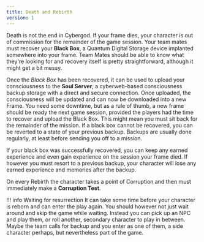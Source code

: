 ```yaml
---
title: Death and Rebirth
version: 1
---
```


Death is not the end in Cybergod. If your frame dies, your character is out of commission for the remainder of the game session. Your team mates must recover your **Black Box**, a Quantum Digital Storage device implanted somewhere into your frame. Team Mates should be able to know what they're looking for and recovery itself is pretty straightforward, although it might get a bit messy.

Once the *Black Box* has been recovered, it can be used to upload your consciousness to the **Soul Server**, a cyberweb-based consciousness backup storage with a direct and secure connection. Once uploaded, the consciousness will be updated and can now be downloaded into a new Frame. You need some downtime, but as a rule of thumb, a new frame should be ready the next game session, provided the players had the time to recover and upload the Black Box. This might mean you must sit back for the remainder of the mission. If a black box cannot be recovered, you can be reverted to a state of your previous backup. Backups are usually done regularly, at least before sending you off to a mission.

If your black box was successfully recovered, you can keep any earned experience and even gain experience on the session your frame died. If however you must resort to a previous backup, your character will lose any earned experience and memories after the backup.

On every Rebirth the character takes a point of Corruption and then must immediately make a **Corruption Test**.

!!! info Waiting for resurrection
	It can take some time before your character is reborn and can enter the play again. You should however not just wait around and skip the game while waiting. Instead you can pick up an NPC and play them, or roll another, secondary character to play in between. Maybe the team calls for backup and you enter as one of them, a side character perhaps, but nevertheless part of the game.